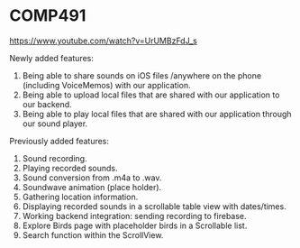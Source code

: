 # COMP491
https://www.youtube.com/watch?v=UrUMBzFdJ_s

Newly added features:
1) Being able to share sounds on iOS files /anywhere on the phone (including VoiceMemos) with our application.
2) Being able to upload local files that are shared with our application to our backend.
3) Being able to play local files that are shared with our application through our sound player.

Previously added features:
1) Sound recording.
2) Playing recorded sounds.
3) Sound conversion from .m4a to .wav.
4) Soundwave animation (place holder).
5) Gathering location information.
6) Displaying recorded sounds in a scrollable table view with dates/times.
7) Working backend integration: sending recording to firebase.
8) Explore Birds page with placeholder birds in a Scrollable list.
9) Search function within the ScrollView.



